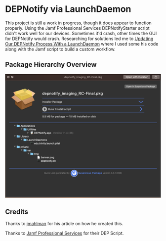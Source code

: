 # DEPNotify via LaunchDaemon
This project is still a work in progress, though it does appear to function properly.
Using the Jamf Professional Services DEPNotifyStarter script didn't work well for our devices. Sometimes it'd crash, other times the GUI for DEPNotify would crash.
Researching for solutions led me to [Updating Our DEPNotify Process With a LaunchDaemon](https://yearofthegeek.net/2018/05/updating-our-depnotify-process/) where I used some his code along with the Jamf script to build a custom workflow.

## Package Hierarchy Overview
![Overview](https://raw.githubusercontent.com/mlizbeth/depnotify_launchd/master/img/1.png)

## Credits
Thanks to [jmahlman](https://github.com/jmahlman/DEPNotify-automated) for his article on how he created this.

Thanks to [Jamf Professional Services](https://github.com/jamf/DEPNotify-Starter) for their DEP Script.
